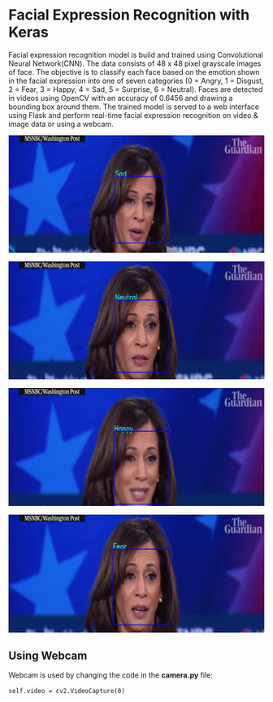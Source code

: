 # Facial Expression Recognition with Keras

Facial expression recognition model is build and trained using Convolutional Neural Network(CNN). The data consists of 48 x 48 pixel grayscale images of face. The objective is to classify each face based on the emotion shown in the facial expression into one of seven categories (0 = Angry, 1 = Disgust, 2 = Fear, 3 = Happy, 4 = Sad, 5 = Surprise, 6 = Neutral). Faces are detected in videos using OpenCV with an accuracy of 0.6456 and drawing a bounding box around them. The trained model is served to a web interface using Flask and perform real-time facial expression recognition on video & image data or using a webcam. 

![Sad](https://github.com/dA505819/Facial_Expression_Recognition_with_keras/blob/master/Images/Sad.PNG)

![Neutral](https://github.com/dA505819/Facial_Expression_Recognition_with_keras/blob/master/Images/Neutral.PNG)

![Happy](https://github.com/dA505819/Facial_Expression_Recognition_with_keras/blob/master/Images/Happy.PNG)

![Fear](https://github.com/dA505819/Facial_Expression_Recognition_with_keras/blob/master/Images/Fear.PNG)

## Using Webcam

Webcam is used by changing the code in the **camera.py** file:
```
self.video = cv2.VideoCapture(0)
```

